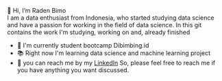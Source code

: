 👋 Hi, I’m Raden Bimo  
I am a data enthusiast from Indonesia, who started studying data science and have a passion for working in the field of data science. In this git contains the work I'm studying, working on and, already finished
- 🚀 I'm currently student bootcamp Dibimbing.id 
- 📚 Right now I'm learning data science and machine learning project
- 👀 you can reach me by my [LinkedIn](https://www.linkedin.com/in/radenbimo/) So, please feel free to reach me if you have anything you want discussed.

<!---
RadenBimo/RadenBimo is a ✨ special ✨ repository because its `README.md` (this file) appears on your GitHub profile.
You can click the Preview link to take a look at your changes.
--->
